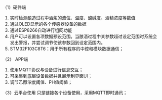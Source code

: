 （1）硬件端
1.	实时检测酿造过程中酒浆的液位、温度、酸碱度、酒精浓度等数值
2.	通过OLED显示的各个传感器设备的数据
3.	通过ESP8266自动进行组网功能
4.	用户可以设置各项数据预设范围。当酿酒过程中某参数超过设定范围时系统会发出警报，并尝试调节使该参数回到设定范围内。
5.	STM32F103C8T6：用于所有程序的中控和模块数据通信；

（2）	APP端
1.	使用MQTT协议与设备进行信息交互；
2.	可采集到底层设备数据并且展示到界面UI；
3.	调节乙醇浓度阈值、PH值阈值；
 
（3）云平台使用
只是链接各个设备使用，采用MQTT即时通讯；
